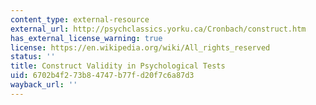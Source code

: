 ```yaml
---
content_type: external-resource
external_url: http://psychclassics.yorku.ca/Cronbach/construct.htm
has_external_license_warning: true
license: https://en.wikipedia.org/wiki/All_rights_reserved
status: ''
title: Construct Validity in Psychological Tests
uid: 6702b4f2-73b8-4747-b77f-d20f7c6a87d3
wayback_url: ''
---
```

